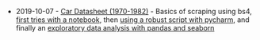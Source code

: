 - 2019-10-07 - [Car Datasheet (1970-1982)](https://github.com/obrunet/Web_Scraping_Projects/blob/master/2019-10-07-car_datasheet/auto_mpg.html) - Basics of scraping using bs4, [first tries with a notebook](https://github.com/obrunet/Web_Scraping_Projects/blob/master/2019-10-07-car_datasheet/scraping%20data.ipynb), then [using a robust script with pycharm](https://github.com/obrunet/Web_Scraping_Projects/blob/master/2019-10-07-car_datasheet/last_scraper_version.py), and finally an [exploratory data analysis with pandas and seaborn](https://github.com/obrunet/Web_Scraping_Projects/blob/master/2019-10-07-car_datasheet/making_scraped_data_usable.ipynb)
